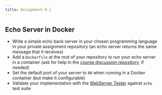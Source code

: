 ```yaml
---
title: Assignment 0-1
---
```


## Echo Server in Docker

* Write a simple echo back server in your chosen programming language in your private assignment repository (an echo server returns the same message that it receives)
* Add a `Dockerfile` at the root of your repository to run your echo server in a container (ask for help in the [course discussion repository](https://github.com/cs531-f19/discussions), if needed)
* Set the default port of your server to `80` when running in a Docker container (but make it configurable)
* Validate your implementation with the [WebServer Tester](https://github.com/ibnesayeed/webserver-tester) against `echo` test suite
